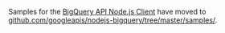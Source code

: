 Samples for the [BigQuery API Node.js Client][client] have moved to
[github.com/googleapis/nodejs-bigquery/tree/master/samples/][samples].

[client]: https://github.com/googleapis/nodejs-bigquery
[samples]: https://github.com/googleapis/nodejs-bigquery/tree/master/samples

